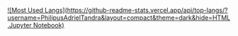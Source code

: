 
[![Most Used Langs](https://github-readme-stats.vercel.app/api/top-langs/?username=PhilipusAdrielTandra&layout=compact&theme=dark&hide=HTML,Jupyter Notebook)](https://github.com/anuraghazra/github-readme-stats)
<!---
PhilipusAdrielTandra/PhilipusAdrielTandra is a ✨ special ✨ repository because its `README.md` (this file) appears on your GitHub profile.
You can click the Preview link to take a look at your changes.
--->
